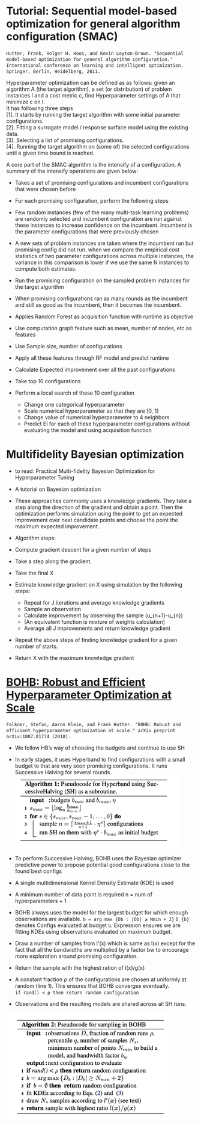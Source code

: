# Tutorial: Sequential model-based optimization for general algorithm configuration (SMAC)

```
Hutter, Frank, Holger H. Hoos, and Kevin Leyton-Brown. "Sequential model-based optimization for general algorithm configuration." International conference on learning and intelligent optimization. Springer, Berlin, Heidelberg, 2011.
```

Hyperparameter optimization can be defined as as follows: given an algorithm A (the target algorithm), a set (or distribution) of problem instances I and a cost metric c, find Hyperparameter settings of A that minimize c on I.  
It has following three steps  
[1]. It starts by running the target algorithm with some initial parameter configurations.   
[2]. Fitting a surrogate model / response surface model using the existing data.  
[3]. Selecting a list of promising configurations.  
[4]. Running the target algorithm on (some of) the selected configurations until a given time bound is reached. 

A core part of the SMAC algorithm is the intensify of a configuration. A summary of the intensify operations are given below:  
* Takes a set of promising configurations and incumbent configurations that were chosen before
* For each promising configuration, perform the following steps
 * Few random instances (few of the many multi-task learning problems) are randomly selected and incumbent configuration are run against these instances to increase confidence on the incumbent. Incumbent is the parameter configurations that were previously chosen
 
 * A new sets of problem instances are taken where the incumbent ran but promising config did not run. when we compare the empirical cost statistics of two parameter configurations across multiple instances, the variance in this comparison is lower if we use the same N instances to compute both estimates.
 * Run the promising configuration on the sampled problem instances for the target algorithm
 * When promising configurations ran as many rounds as the incumbent and still as good as the incumbent, then it becomes the incumbent.


* Applies Random Forest as acquisition function with runtime as objective 
* Use computation graph feature such as mean, number of nodes, etc as features
* Use Sample size, number of configurations 
* Apply all these features through RF model and predict runtime

* Calculate Expected improvement over all the past configurations
* Take top 10 configurations
* Perform a local search of these 10 configuration
  * Change one categorical hyperparameter
  * Scale numerical hyperparameter so that they are [0, 1]
  * Change value of numerical hyperparameter to 4 neighbors
  * Predict EI for each of these hyperparameter configurations without evaluating the model 
    and using acquisition function
  
# Multifidelity Bayesian optimization

* to read: Practical Multi-fidelity Bayesian Optimization for Hyperparameter Tuning
* A tutorial on Bayesian optimization
* These approaches commonly uses a knowledge gradients. They take a step along the direction of the gradient and obtain a point. Then the optimization performs simulation using the point to get an expected improvement over next candidate points and choose the point the maximum expected improvement.
* Algorithm steps:  
 * Compute gradient descent for a given number of steps
  * Take a step along the gradient. 
 * Take the final X
 * Estimate knowledge gradient on X using simulation by the following steps:
   * Repeat for J iterations and average knowledge gradients
   * Sample an observation
   * Calculate improvement by observing the sample (u_{n+1}-u_{n})
    * (An equivalent function is mixture of weights calculation)
   * Average all J improvements and return knowledge gradient
   
 * Repeat the above steps of finding knowledge gradient for a given number of starts.
 * Return X with the maximum knowledge gradient
 
 # [BOHB: Robust and Efficient Hyperparameter Optimization at Scale](https://arxiv.org/pdf/1807.01774.pdf)
 ```
 Falkner, Stefan, Aaron Klein, and Frank Hutter. "BOHB: Robust and efficient hyperparameter optimization at scale." arXiv preprint arXiv:1807.01774 (2018).
 ```
 
 * We follow HB’s way of choosing the budgets and continue to use SH
 * In early stages, it uses Hyperband to find configurations with a small budget to that are very soon promising configurations. It runs Successive Halving for several rounds
 ![SHA](/images/sha.png)
 
 * To perform Successive Halving, BOHB uses the Bayesian optimizer predictive power to propose potential good configurations close to the found best configs
 
 * A single multidimensional Kernel Density Estimate (KDE) is used
 * A minimum number of data point is required n = num of hyperparameters + 1
 * BOHB always uses the model for the largest budget for which enough observations are
available.
`b = arg max {Db : |Db| ≥ Nmin + 2}`
 `D_{b}` denotes Configs evaluated at budget `b`. Expression ensures we are fitting KDEs using observations evaluated on maximum budget.  
 * Draw a number of samples from l'(x) which is same as l(x) except for the fact that all the bandwidths are multiplied by a factor bw to encourage more exploration around promising configuration.  
 
 * Return the sample with the highest ration of l(x)/g(x)
 * A constant fraction ρ of the configurations are chosen at uniformly at random (line 1). This ensures that BOHB converges eventually.  
 `if rand() < ρ then return random configuration`
 
  * Observations and the resulting models are shared across all SH runs.  
 
![SHA](/images/bohb.png)
